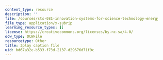 ```yaml
---
content_type: resource
description: ''
file: /courses/sts-081-innovation-systems-for-science-technology-energy-manufacturing-and-health-spring-2017/bd67a32eb533f73d2137d29676d71f9c_H-ym4rSciTM.srt
file_type: application/x-subrip
learning_resource_types: []
license: https://creativecommons.org/licenses/by-nc-sa/4.0/
ocw_type: OCWFile
resourcetype: Other
title: 3play caption file
uid: bd67a32e-b533-f73d-2137-d29676d71f9c
---
```

